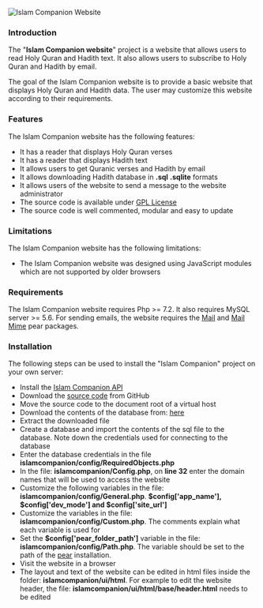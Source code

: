 <p><img class="img-fluid" src="https://pakjiddat.netlify.app/static/bb4af7aa33b79483a675f47d6f1c6d10/d9199/islamcompanion-website.png" alt="Islam Companion Website" /></p>

<h3>Introduction</h3>
<p>The "<b>Islam Companion website</b>" project is a website that allows users to read Holy Quran and Hadith text. It also allows users to subscribe to Holy Quran and Hadith by email.</p>

<p>The goal of the Islam Companion website is to provide a basic website that displays Holy Quran and Hadith data. The user may customize this website according to their requirements.</p>

<h3>Features</h3>
<p>The Islam Companion website has the following features:</p>
<div>
<ul>
  <li>It has a reader that displays Holy Quran verses</li>
  <li>It has a reader that displays Hadith text</li>
  <li>It allows users to get Quranic verses and Hadith by email</li>
  <li>It allows downloading Hadith database in <b>.sql</b> <b>.sqlite</b> formats</li>
  <li>It allows users of the website to send a message to the website administrator</li>
  <li>The source code is available under <a href='https://github.com/nadirlc/islam-companion-website/blob/master/LICENSE'>GPL License</a></li>
  <li>The source code is well commented, modular and easy to update</li>
</ul>
</div>

<h3>Limitations</h3>
<p>The Islam Companion website has the following limitations:</p>
<div>
<ul>
  <li>The Islam Companion website was designed using JavaScript modules which are not supported by older browsers</li>
</ul>
</div>

<h3>Requirements</h3>
<p>The Islam Companion website requires Php >= 7.2. It also requires MySQL server >= 5.6. For sending emails, the website requires the <a href='https://pear.php.net/package/Mail/'>Mail</a> and <a href='https://pear.php.net/package/Mail_Mime/'>Mail Mime</a> pear packages.</p>

<h3>Installation</h3>
<p>The following steps can be used to install the "Islam Companion" project on your own server:</p>
<div>
  <ul>
    <li>Install the <a href='https://github.com/nadirlc/islam-companion-web-api'>Islam Companion API</a></li>
    <li>Download the <a href='https://github.com/nadirlc/islam-companion-website/archive/master.zip'>source code</a> from GitHub</li>
    <li>Move the source code to the document root of a virtual host</li>
    <li>Download the contents of the database from: <a href='https://drive.google.com/open?id=1Lq0xjVPiTso1io-uhKxz7aT7McIlBwj6'>here</a></li>
    <li>Extract the downloaded file</li>
    <li>Create a database and import the contents of the sql file to the database. Note down the credentials used for connecting to the database</li>
    <li>Enter the database credentials in the file <b>islamcompanion/config/RequiredObjects.php</b></li>
    <li>In the file: <b>islamcompanion/Config.php</b>, on <b>line 32</b> enter the domain names that will be used to access the website</li>
    <li>Customize the following variables in the file: <b>islamcompanion/config/General.php</b>. <b>$config['app_name'], $config['dev_mode'] and $config['site_url']</b></li>
    <li>Customize the variables in the file: <b>islamcompanion/config/Custom.php</b>. The comments explain what each variable is used for</li>
    <li>Set the <b>$config['pear_folder_path']</b> variable in the file: <b>islamcompanion/config/Path.php</b>. The variable should be set to the path of the <a href='https://pear.php.net/'>pear</a> installation.</li>
    <li>Visit the website in a browser</li>
    <li>The layout and text of the website can be edited in html files inside the folder: <b>islamcompanion/ui/html</b>. For example to edit the website header, the file: <b>islamcompanion/ui/html/base/header.html</b> needs to be edited</li>
  </ul>
</div>
